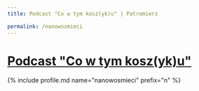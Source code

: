 ```yaml
---
title: Podcast "Co w tym kosz(yk)u" | Patromierz

permalink: /nanowosmieci
---
```


# [Podcast "Co w tym kosz(yk)u"](https://patronite.pl/nanowosmieci)

{% include profile.md name="nanowosmieci" prefix="n" %}
